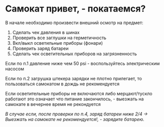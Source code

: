 # Самокат привет, - покатаемся?

В начале необходимо произвести внешний осмотр на предмет:

1. Сделать чек давления в шинах
2. Проверить все заглушки на герметичность
3. Вкл/выкл осветильные приборы (фонари)
4. Проверить заряд батареи
5. Сделать чек осветительных приборов на загрязненность

Если по п.1 давление ниже чем 50 psi - воспользуйтесь электрическим насосом

Если по п.2 загрушка штекера зарядки не плотно прилегает, то пользоваться самокатом в дождь не рекомендуется

Если осветительные приборы не включаются либо мерцают/тускло работают это означает что питание закончилось, - выезжать на самокате в вечернее время не рекондуется

*В случае если, после проверки по п.4, заряд батареи ниже 2/4 -> Выезжать на самокате не рекомендуется!, - зарядите батарею.*